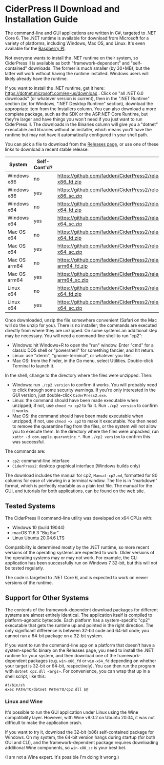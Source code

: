 # CiderPress II Download and Installation Guide #

The command-line and GUI applications are written in C#, targeted to .NET Core 6.  The .NET
runtime is available for download from Microsoft for a variety of platforms, including Windows,
Mac OS, and Linux.  It's even available for the
[Raspberry PI](https://learn.microsoft.com/en-us/dotnet/iot/deployment).

Not everyone wants to install the .NET runtime on their system, so CiderPress II is available
as both "framework-dependent" and "self-contained" downloads.  The former is much smaller
(by 30+MB), but the latter will work without having the runtime installed.  Windows users
will likely already have the runtime.

If you want to install the .NET runtime, get it here: https://dotnet.microsoft.com/en-us/download .
Click on "all .NET 6.0 downloads" (or whatever version is current), then in the
".NET Runtime" section (or, for Windows, ".NET Desktop Runtime" section), download the
appropriate item from the Installers column.  You can also download a more complete package,
such as the SDK or the ASP.NET Core Runtime, but they're larger and have things you won't need
if you just want to run CiderPress II.  The downloads in the Binaries column will give you a
"dotnet" executable and libraries without an installer, which means you'll have the runtime
but may not have it automatically configured in your shell path.

You can pick a file to download from the [Releases page](https://github.com/fadden/ciderpress2/releases),
or use one of these links to download a recent stable release:

System        | Self-Cont'd? | Link
------------- | ------------ | ----
Windows x86   | no           | https://github.com/fadden/CiderPress2/releases/download/v${VERSION}/cp2_${PKG_VERSION}_win-x86_fd.zip
Windows x86   | yes          | https://github.com/fadden/CiderPress2/releases/download/v${VERSION}/cp2_${PKG_VERSION}_win-x86_sc.zip
Windows x64   | no           | https://github.com/fadden/CiderPress2/releases/download/v${VERSION}/cp2_${PKG_VERSION}_win-x64_fd.zip
Windows x64   | yes          | https://github.com/fadden/CiderPress2/releases/download/v${VERSION}/cp2_${PKG_VERSION}_win-x64_sc.zip
Mac OS x64    | no           | https://github.com/fadden/CiderPress2/releases/download/v${VERSION}/cp2_${PKG_VERSION}_osx-x64_fd.zip
Mac OS x64    | yes          | https://github.com/fadden/CiderPress2/releases/download/v${VERSION}/cp2_${PKG_VERSION}_osx-x64_sc.zip
Mac OS arm64  | no           | https://github.com/fadden/CiderPress2/releases/download/v${VERSION}/cp2_${PKG_VERSION}_osx-arm64_fd.zip
Mac OS arm64  | yes          | https://github.com/fadden/CiderPress2/releases/download/v${VERSION}/cp2_${PKG_VERSION}_osx-arm64_sc.zip
Linux x64     | no           | https://github.com/fadden/CiderPress2/releases/download/v${VERSION}/cp2_${PKG_VERSION}_linux-x64_fd.zip
Linux x64     | yes          | https://github.com/fadden/CiderPress2/releases/download/v${VERSION}/cp2_${PKG_VERSION}_linux-x64_sc.zip

Once downloaded, unzip the file somewhere convenient (Safari on the Mac will do the unzip
for you).  There is no installer; the commands are executed directly from where they are unzipped.
On some systems an additional step may be necessary.  You will need a command-line shell to
run "cp2":

 - Windows: hit Windows+R to open the "run" window.  Enter "cmd" for a classic DOS shell or
   "powershell" for something fancier, and hit return.
 - Linux: use "xterm", "gnome-terminal", or whatever you like.
 - Mac OS: from the Finder, in the Go menu, select Utilities.  Double-click Terminal to launch it.

In the shell, change to the directory where the files were unzipped.  Then:

 - Windows: run `./cp2 version` to confirm it works.  You will probably need to click through some
   security warnings.  If you're only interested in the GUI version, just double-click
   `CiderPress2.exe`.
 - Linux: the command should have been made executable when unzipped; if not, use `chmod +x cp2`
   to fix it.  Run `./cp2 version` to confirm it works.
 - Mac OS: the command should have been made executable when unzipped; if not, use `chmod +x cp2`
   to make it executable.  You then need to remove the quarantine flag from the files, or the
   system will not allow you to execute them.  In the directory where the files were unpacked, run
   `xattr -d com.apple.quarantine *`.  Run `./cp2 version` to confirm this was successful.

The commands are:

 - `cp2`: command-line interface
 - `CiderPress2`: desktop graphical interface (Windows builds only)

The download includes the manual for cp2, `Manual-cp2.md`, formatted for 80 columns for ease
of viewing in a terminal window.  The file is in "markdown" format, which is perfectly readable
as a plain text file.  The manual for the GUI, and tutorials for both applications, can
be found on the [web site](https://ciderpress2.com/).

## Tested Systems ##

The CiderPress II command-line utility was developed on x64 CPUs with:

 - Windows 10 (build 19044)
 - macOS 11.6.3 "Big Sur"
 - Linux Ubuntu 20.04.6 LTS

Compatibility is determined mostly by the .NET runtime, so more recent versions of the operating
systems are expected to work.  Older versions of the operating systems may or may not work.  For
example, the CLI application has been successfully run on Windows 7 32-bit, but this will not be
tested regularly.

The code is targeted to .NET Core 6, and is expected to work on newer versions of the runtime.

## Support for Other Systems ##

The contents of the framework-dependent download packages for different systems are almost
entirely identical.  The application itself is compiled to platform-agnostic bytecode.  Each
platform has a system-specific "cp2" executable that gets the runtime up and pointed in the
right direction.  The only significant difference is between 32-bit code and 64-bit code; you
cannot run a 64-bit package on a 32-bit system.

If you want to run the command-line app on a platform that doesn't have a system-specific
binary on the Releases page, you need to install the .NET runtime for your system, and then
download one of the framework-dependent packages (e.g. `win-x86_fd` or `win-x64_fd` depending
on whether your target is 32-bit or 64-bit, respectively).  You can then run the program with
`dotnet cp2.dll <args>`.  For convenience, you can wrap that up in a shell script, like this:

    #!/bin/sh
    exec PATH/TO/dotnet PATH/TO/cp2.dll $@

### Linux and Wine ###

It's possible to run the GUI application under Linux using the Wine compatibility layer.
However, with Wine v8.0.2 on Ubuntu 20.04, it was not difficult to make the application crash.

If you want to try it, download the 32-bit (x86) self-contained package for Windows.  On my
system, the 64-bit version hangs during startup (for both GUI and CLI), and the framework-dependent
package requires downloading additional Wine components, so `win-x86_sc` is your best bet.

(I am not a Wine expert.  It's possible I'm doing it wrong.)
